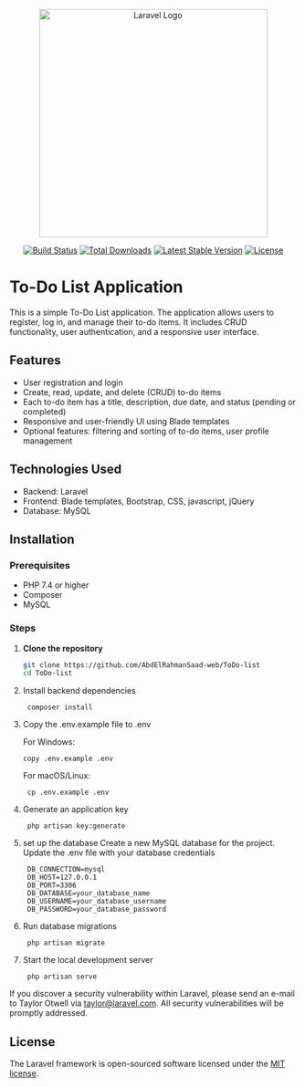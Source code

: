 <p align="center"><a href="https://laravel.com" target="_blank"><img src="https://raw.githubusercontent.com/laravel/art/master/logo-lockup/5%20SVG/2%20CMYK/1%20Full%20Color/laravel-logolockup-cmyk-red.svg" width="400" alt="Laravel Logo"></a></p>

<p align="center">
<a href="https://github.com/laravel/framework/actions"><img src="https://github.com/laravel/framework/workflows/tests/badge.svg" alt="Build Status"></a>
<a href="https://packagist.org/packages/laravel/framework"><img src="https://img.shields.io/packagist/dt/laravel/framework" alt="Total Downloads"></a>
<a href="https://packagist.org/packages/laravel/framework"><img src="https://img.shields.io/packagist/v/laravel/framework" alt="Latest Stable Version"></a>
<a href="https://packagist.org/packages/laravel/framework"><img src="https://img.shields.io/packagist/l/laravel/framework" alt="License"></a>
</p>

# To-Do List Application

This is a simple To-Do List application. The application allows users to register, log in, and manage their to-do items. It includes CRUD functionality, user authentication, and a responsive user interface.

## Features

- User registration and login
- Create, read, update, and delete (CRUD) to-do items
- Each to-do item has a title, description, due date, and status (pending or completed)
- Responsive and user-friendly UI using Blade templates
- Optional features: filtering and sorting of to-do items, user profile management

## Technologies Used

- Backend: Laravel
- Frontend: Blade templates, Bootstrap, CSS, javascript, jQuery
- Database: MySQL

## Installation

### Prerequisites

- PHP 7.4 or higher
- Composer
- MySQL

### Steps

1. **Clone the repository**

   ```bash
   git clone https://github.com/AbdElRahmanSaad-web/ToDo-list
   cd ToDo-list

2. Install backend dependencies

        composer install

3. Copy the .env.example file to .env

   For Windows:

       copy .env.example .env
   
   For macOS/Linux:
   
        cp .env.example .env

5. Generate an application key

        php artisan key:generate

6. set up the database
    Create a new MySQL database for the project.
    Update the .env file with your database credentials


        DB_CONNECTION=mysql
        DB_HOST=127.0.0.1
        DB_PORT=3306
        DB_DATABASE=your_database_name
        DB_USERNAME=your_database_username
        DB_PASSWORD=your_database_password


7. Run database migrations

        php artisan migrate

8. Start the local development server

        php artisan serve

If you discover a security vulnerability within Laravel, please send an e-mail to Taylor Otwell via [taylor@laravel.com](mailto:taylor@laravel.com). All security vulnerabilities will be promptly addressed.

## License

The Laravel framework is open-sourced software licensed under the [MIT license](https://opensource.org/licenses/MIT).
